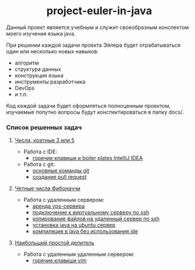 <div id="header" align="center">
    <h1>project-euler-in-java</h1>
</div>

Данный проект является учебным и служит своеобразным конспектом моего изучения языка java.

При решении каждой задачи проекта Эйлера будет отрабатываться один или несколько новых навыков:

* алгоритм
* структура данных
* конструкция языка
* инструменты разработчика
* DevOps
* и т.п.

Код каждой задачи будет оформляться полноценным проектом, изучаемые попутно вопросы будут конспектироваться в папку
docs/.

### Список решенных задач

1. [Числа, кратные 3 или 5](problem-1/README.md)
    * Работа с IDE:
        * [горячие клавиши и boiler plates IntelliJ IDEA](doc-files/problem-1/intellij-idea-hot-keys-and-boilerplates.md)
    * Работа с git:
        * [основные команды git](doc-files/problem-1/git-commands.md)
        * [создание pull request](doc-files/problem-1/pull-request-example.md)

2. [Четные числа Фибоначчи](problem-2/src/Problem2.java)
    * Работа с удаленным сервером:
        * [аренда vps-сервера](doc-files/problem-2/vps-rental.md)
        * [подключение к виртуальному серверу по ssh](doc-files/problem-2/connecting-to-vps-by-ssh.md)
        * [копирование файлов на удаленный сервер по ssh](doc-files/problem-2/copying-files-over-ssh.md)
        * [установка java на ubuntu сервер](doc-files/problem-2/java-installation.md)
        * [компиляция в java без использования ide](doc-files/problem-2/compilation-in-java.md)

3. [Наибольший простой делитель](problem-3/src/Problem3.java)
    * Работа с удаленным удаленным сервером:
        * [горячие клавиши vim](doc-files/problem-3/vim-hot-keys.md)
